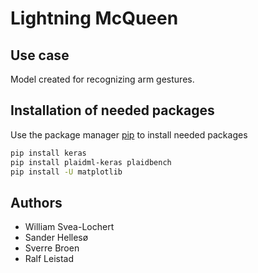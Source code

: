 # Lightning McQueen

## Use case
Model created for recognizing arm gestures.

## Installation of needed packages

Use the package manager [pip](https://pip.pypa.io/en/stable/) to install needed packages

```bash
pip install keras
pip install plaidml-keras plaidbench
pip install -U matplotlib
```


## Authors
- William Svea-Lochert
- Sander Hellesø
- Sverre Broen
- Ralf Leistad

 
